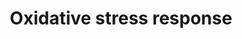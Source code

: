 ---
annotations:
- id: PW:0000378
  parent: regulatory pathway
  type: Pathway Ontology
  value: oxidative stress response pathway
authors:
- MaintBot
- Fehrhart
- LWackers
- Eweitz
description: ''
last-edited: 2021-05-15
organisms:
- Danio rerio
redirect_from:
- /index.php/Pathway:WP1372
- /instance/WP1372
revision: null
schema-jsonld:
- '@context': https://schema.org/
  '@id': https://wikipathways.github.io/pathways/WP1372.html
  '@type': Dataset
  creator:
    '@type': Organization
    name: WikiPathways
  description: ''
  keywords:
  - GPX1a
  - GPX1b
  - GPX3
  - GSTT1a
  - GSTT1b
  - JUNB
  - LOC555669
  - MAOA
  - MGST1
  - MT1X
  - NFKB1
  - Nrf2
  - TXNRD1
  - TXNRD2
  - UGT1A6
  - cat
  - cyba
  - cyp1a
  - fos
  - gclc
  - hmox1
  - mapk10
  - mapk14a
  - nqo1
  - si:dkey-117m1.6
  - sod1
  - sod2
  - sp1
  - txn2
  - xdh
  - zgc:110010
  license: CC0
  name: Oxidative stress response
seo: CreativeWork
title: Oxidative stress response
wpid: WP1372
---